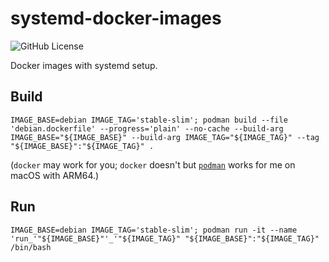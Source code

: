 systemd-docker-images
=====================
![GitHub License](https://img.shields.io/github/license/SamuelMarks/systemd-docker-images)

Docker images with systemd setup.

## Build

    IMAGE_BASE=debian IMAGE_TAG='stable-slim'; podman build --file 'debian.dockerfile' --progress='plain' --no-cache --build-arg IMAGE_BASE="${IMAGE_BASE}" --build-arg IMAGE_TAG="${IMAGE_TAG}" --tag "${IMAGE_BASE}":"${IMAGE_TAG}" .

(`docker` may work for you; `docker` doesn't but [`podman`](https://podman.io) works for me on macOS with ARM64.)

## Run

    IMAGE_BASE=debian IMAGE_TAG='stable-slim'; podman run -it --name 'run_'"${IMAGE_BASE}"'_'"${IMAGE_TAG}" "${IMAGE_BASE}":"${IMAGE_TAG}" /bin/bash
